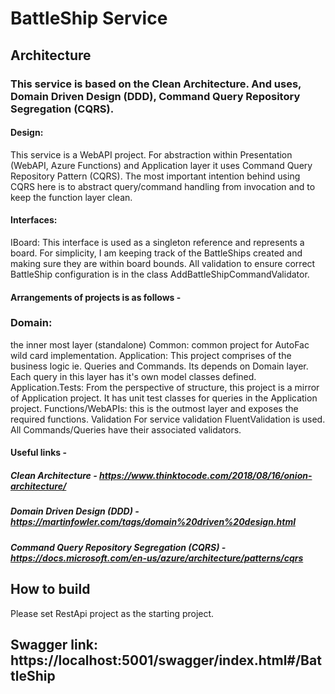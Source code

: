 # BattleShip Service

## Architecture
### This service is based on the Clean Architecture. And uses, Domain Driven Design (DDD), Command Query Repository Segregation (CQRS).

#### Design: 
This service is a WebAPI project. For abstraction within Presentation (WebAPI, Azure Functions) and Application layer it uses Command Query Repository Pattern (CQRS). The most important intention behind using CQRS here is to abstract query/command handling from invocation and to keep the function layer clean.

#### Interfaces: 
IBoard: This interface is used as a singleton reference and represents a board. For simplicity, I am keeping track of the BattleShips created and making sure they are within board bounds. All validation to ensure correct BattleShip configuration is in the class AddBattleShipCommandValidator.

#### Arrangements of projects is as follows -
### Domain: 
the inner most layer (standalone) Common: common project for AutoFac wild card implementation. Application: This project comprises of the business logic ie. Queries and Commands. Its depends on Domain layer. Each query in this layer has it's own model classes defined. Application.Tests: From the perspective of structure, this project is a mirror of Application project. It has unit test classes for queries in the Application project. Functions/WebAPIs: this is the outmost layer and exposes the required functions. Validation For service validation FluentValidation is used. All Commands/Queries have their associated validators.

#### Useful links -
##### Clean Architecture - https://www.thinktocode.com/2018/08/16/onion-architecture/
##### Domain Driven Design (DDD) - https://martinfowler.com/tags/domain%20driven%20design.html
##### Command Query Repository Segregation (CQRS) - https://docs.microsoft.com/en-us/azure/architecture/patterns/cqrs

## How to build
Please set RestApi project as the starting project.

## Swagger link: https://localhost:5001/swagger/index.html#/BattleShip
